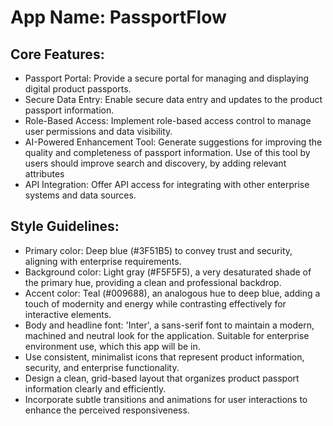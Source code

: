 # **App Name**: PassportFlow

## Core Features:

- Passport Portal: Provide a secure portal for managing and displaying digital product passports.
- Secure Data Entry: Enable secure data entry and updates to the product passport information.
- Role-Based Access: Implement role-based access control to manage user permissions and data visibility.
- AI-Powered Enhancement Tool: Generate suggestions for improving the quality and completeness of passport information. Use of this tool by users should improve search and discovery, by adding relevant attributes
- API Integration: Offer API access for integrating with other enterprise systems and data sources.

## Style Guidelines:

- Primary color: Deep blue (#3F51B5) to convey trust and security, aligning with enterprise requirements.
- Background color: Light gray (#F5F5F5), a very desaturated shade of the primary hue, providing a clean and professional backdrop.
- Accent color: Teal (#009688), an analogous hue to deep blue, adding a touch of modernity and energy while contrasting effectively for interactive elements.
- Body and headline font: 'Inter', a sans-serif font to maintain a modern, machined and neutral look for the application. Suitable for enterprise environment use, which this app will be in.
- Use consistent, minimalist icons that represent product information, security, and enterprise functionality.
- Design a clean, grid-based layout that organizes product passport information clearly and efficiently.
- Incorporate subtle transitions and animations for user interactions to enhance the perceived responsiveness.
